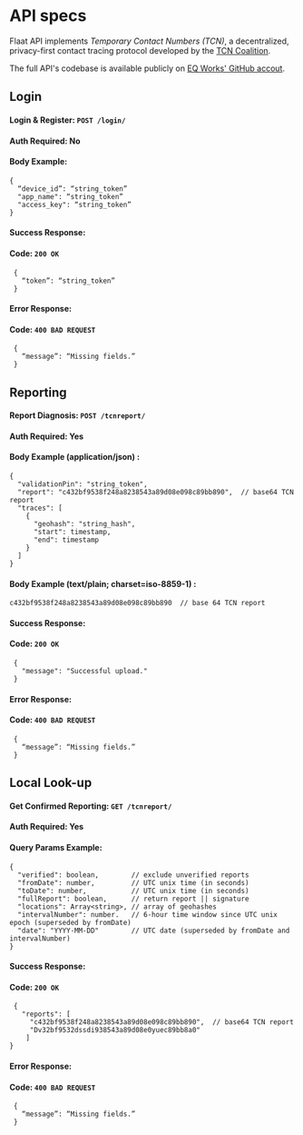 # API specs

Flaat API implements _Temporary Contact Numbers (TCN)_, a decentralized, privacy-first contact tracing protocol developed by the [TCN Coalition](https://github.com/TCNCoalition/TCN).

The full API's codebase is available publicly on [EQ Works' GitHub accout](https://github.com/EQWorks/flaat-api).

Login
-----   

#### Login & Register: `POST /login/`

#### Auth Required: No
#### Body Example:
```
{ 
  “device_id”: “string_token”
  "app_name": “string_token”
  "access_key": “string_token”
}
```
#### Success Response:
#### Code: `200 OK`
```
 {
   “token”: “string_token”
 }
```
#### Error Response:
#### Code: `400 BAD REQUEST`
```
 {
   “message”: “Missing fields.”
 }
```

Reporting
---------

#### Report Diagnosis: `POST /tcnreport/`
#### Auth Required: Yes
#### Body Example (application/json) :
```
{
  "validationPin": "string_token",
  "report": "c432bf9538f248a8238543a89d08e098c89bb890",  // base64 TCN report
  "traces": [
    {
      "geohash": "string_hash",
      "start": timestamp,
      "end": timestamp
    }
  ]
}
```
#### Body Example (text/plain; charset=iso-8859-1) :
```
c432bf9538f248a8238543a89d08e098c89bb890  // base 64 TCN report
```
#### Success Response:
#### Code: `200 OK`
```
 {
   "message": "Successful upload."
 }
```
#### Error Response:
#### Code: `400 BAD REQUEST`
```
 {
   “message”: “Missing fields.”
 }
```

Local Look-up
-------------

#### Get Confirmed Reporting: `GET /tcnreport/`
#### Auth Required: Yes
#### Query Params Example:
```
{
  "verified": boolean,        // exclude unverified reports
  "fromDate": number,         // UTC unix time (in seconds)
  "toDate": number,           // UTC unix time (in seconds)
  "fullReport": boolean,      // return report || signature
  "locations": Array<string>, // array of geohashes
  "intervalNumber": number.   // 6-hour time window since UTC unix epoch (superseded by fromDate)
  "date": "YYYY-MM-DD"        // UTC date (superseded by fromDate and intervalNumber)
}
```
#### Success Response:
#### Code: `200 OK`

```
 {
   "reports": [
     "c432bf9538f248a8238543a89d08e098c89bb890",  // base64 TCN report
     "Dv32bf9532dssdi938543a89d08e0yuec89bb8a0"
    ]
}
```

#### Error Response:
#### Code: `400 BAD REQUEST`
```
 {
   “message”: “Missing fields.”
 }
```
